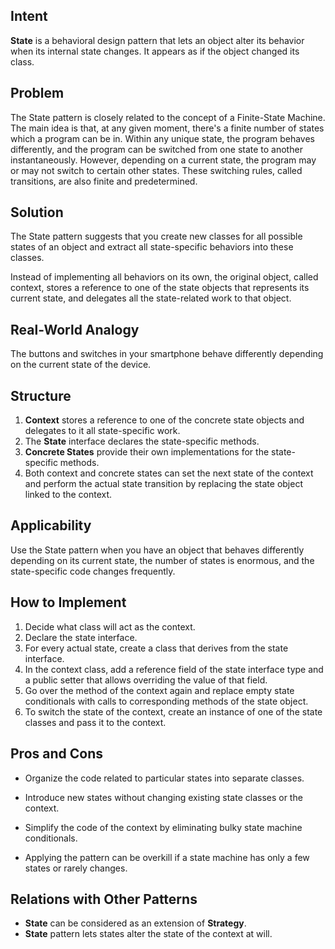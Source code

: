 ## Intent

**State** is a behavioral design pattern that lets an object alter its behavior when its internal state changes. It appears as if the object changed its class.

## Problem

The State pattern is closely related to the concept of a Finite-State Machine. The main idea is that, at any given moment, there's a finite number of states which a program can be in. Within any unique state, the program behaves differently, and the program can be switched from one state to another instantaneously. However, depending on a current state, the program may or may not switch to certain other states. These switching rules, called transitions, are also finite and predetermined.

## Solution

The State pattern suggests that you create new classes for all possible states of an object and extract all state-specific behaviors into these classes.

Instead of implementing all behaviors on its own, the original object, called context, stores a reference to one of the state objects that represents its current state, and delegates all the state-related work to that object.

## Real-World Analogy

The buttons and switches in your smartphone behave differently depending on the current state of the device.

## Structure

1. **Context** stores a reference to one of the concrete state objects and delegates to it all state-specific work.
2. The **State** interface declares the state-specific methods.
3. **Concrete States** provide their own implementations for the state-specific methods.
4. Both context and concrete states can set the next state of the context and perform the actual state transition by replacing the state object linked to the context.

## Applicability

Use the State pattern when you have an object that behaves differently depending on its current state, the number of states is enormous, and the state-specific code changes frequently.

## How to Implement

1. Decide what class will act as the context.
2. Declare the state interface.
3. For every actual state, create a class that derives from the state interface.
4. In the context class, add a reference field of the state interface type and a public setter that allows overriding the value of that field.
5. Go over the method of the context again and replace empty state conditionals with calls to corresponding methods of the state object.
6. To switch the state of the context, create an instance of one of the state classes and pass it to the context.

## Pros and Cons

- Organize the code related to particular states into separate classes.
- Introduce new states without changing existing state classes or the context.
- Simplify the code of the context by eliminating bulky state machine conditionals.

- Applying the pattern can be overkill if a state machine has only a few states or rarely changes.

## Relations with Other Patterns

- **State** can be considered as an extension of **Strategy**.
- **State** pattern lets states alter the state of the context at will.
